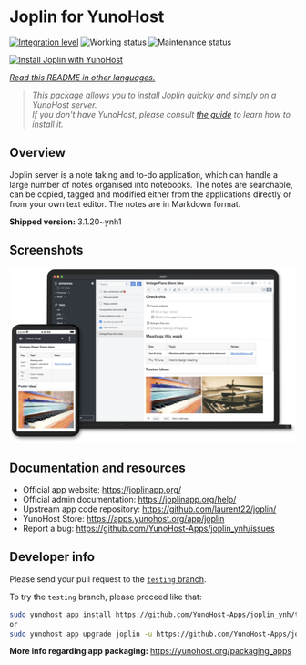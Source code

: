<!--
N.B.: This README was automatically generated by <https://github.com/YunoHost/apps/tree/master/tools/readme_generator>
It shall NOT be edited by hand.
-->

# Joplin for YunoHost

[![Integration level](https://dash.yunohost.org/integration/joplin.svg)](https://ci-apps.yunohost.org/ci/apps/joplin/) ![Working status](https://ci-apps.yunohost.org/ci/badges/joplin.status.svg) ![Maintenance status](https://ci-apps.yunohost.org/ci/badges/joplin.maintain.svg)

[![Install Joplin with YunoHost](https://install-app.yunohost.org/install-with-yunohost.svg)](https://install-app.yunohost.org/?app=joplin)

*[Read this README in other languages.](./ALL_README.md)*

> *This package allows you to install Joplin quickly and simply on a YunoHost server.*  
> *If you don't have YunoHost, please consult [the guide](https://yunohost.org/install) to learn how to install it.*

## Overview

Joplin server is a note taking and to-do application, which can handle a large number of notes organised into notebooks. The notes are searchable, can be copied, tagged and modified either from the applications directly or from your own text editor. The notes are in Markdown format.

**Shipped version:** 3.1.20~ynh1

## Screenshots

![Screenshot of Joplin](./doc/screenshots/screenshot.png)

## Documentation and resources

- Official app website: <https://joplinapp.org/>
- Official admin documentation: <https://joplinapp.org/help/>
- Upstream app code repository: <https://github.com/laurent22/joplin/>
- YunoHost Store: <https://apps.yunohost.org/app/joplin>
- Report a bug: <https://github.com/YunoHost-Apps/joplin_ynh/issues>

## Developer info

Please send your pull request to the [`testing` branch](https://github.com/YunoHost-Apps/joplin_ynh/tree/testing).

To try the `testing` branch, please proceed like that:

```bash
sudo yunohost app install https://github.com/YunoHost-Apps/joplin_ynh/tree/testing --debug
or
sudo yunohost app upgrade joplin -u https://github.com/YunoHost-Apps/joplin_ynh/tree/testing --debug
```

**More info regarding app packaging:** <https://yunohost.org/packaging_apps>
